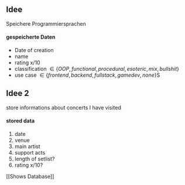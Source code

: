 ## Idee
Speichere Programmiersprachen

#### gespeicherte Daten
- Date of creation
- name
- rating x/10
- classification $\in \{OOP, functional, procedural, esoteric, mix, bullshit\}$
- use case $\in \{frontend, backend, fullstack, gamedev, none\}$S


## Idee 2
store informations about concerts I have visited

#### stored data
1) date
2) venue
3) main artist
4) support acts
5) length of setlist?
6) rating x/10?

[[Shows Database]]